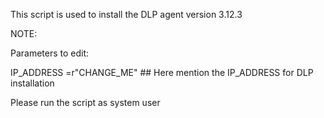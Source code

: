 This script is used to install the DLP agent version 3.12.3

NOTE:

Parameters to  edit:

IP_ADDRESS =r"CHANGE_ME"  ## Here mention the IP_ADDRESS for DLP installation

Please run the script as system user
